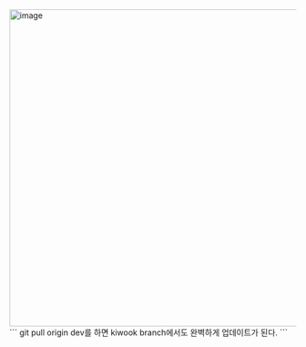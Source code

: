 <img width="908" height="557" alt="image" src="https://github.com/user-attachments/assets/8d47141e-eb00-45b9-8529-e3d62015f2b6" />
```
git pull origin dev를 하면 kiwook branch에서도 완벽하게 업데이트가 된다.
```

